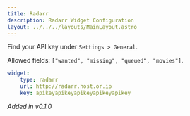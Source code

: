 ```yaml
---
title: Radarr
description: Radarr Widget Configuration
layout: ../../../layouts/MainLayout.astro
---
```


Find your API key under `Settings > General`.

Allowed fields: `["wanted", "missing", "queued", "movies"]`.

```yaml
widget:
    type: radarr
    url: http://radarr.host.or.ip
    key: apikeyapikeyapikeyapikeyapikey
```

*Added in v0.1.0*
